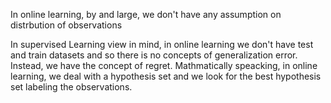 In online learning, by and large, we don't have any assumption on distrbution of observations


In supervised Learning view in mind, in online learning we don't have test and train datasets and so there is no concepts of generalization error. Instead, we have the concept of regret. Mathmatically speacking, in online learning, we deal with a hypothesis set and we look for the best hypothesis set labeling the observations.





